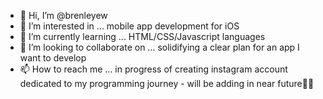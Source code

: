 - 👋 Hi, I’m @brenleyew
- 👀 I’m interested in ... mobile app development for iOS
- 🌱 I’m currently learning ... HTML/CSS/Javascript languages 
- 💞️ I’m looking to collaborate on ... solidifying a clear plan for an app I want to develop
- 📫 How to reach me ... in progress of creating instagram account dedicated to my programming journey - will be adding in near future🤞🏻

<!---
brenleyew/brenleyew is a ✨ special ✨ repository because its `README.md` (this file) appears on your GitHub profile.
You can click the Preview link to take a look at your changes.
--->
